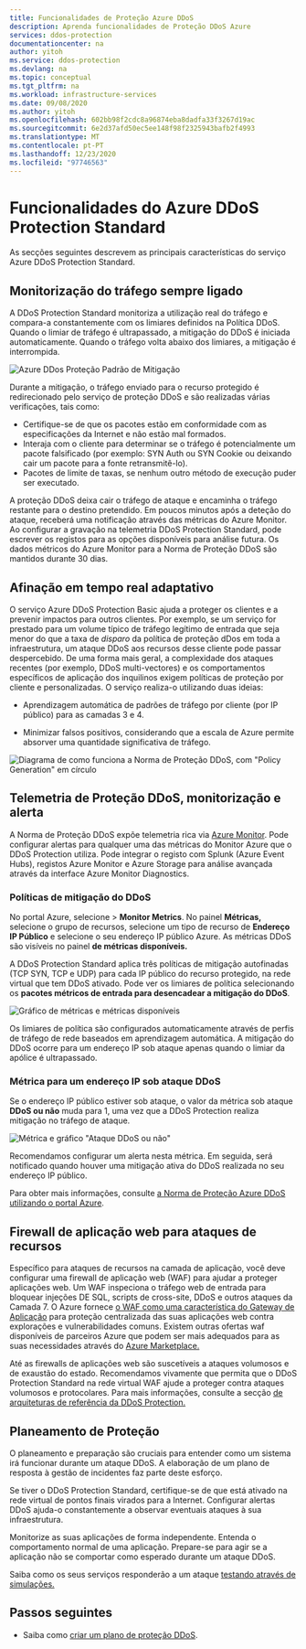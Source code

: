 ```yaml
---
title: Funcionalidades de Proteção Azure DDoS
description: Aprenda funcionalidades de Proteção DDoS Azure
services: ddos-protection
documentationcenter: na
author: yitoh
ms.service: ddos-protection
ms.devlang: na
ms.topic: conceptual
ms.tgt_pltfrm: na
ms.workload: infrastructure-services
ms.date: 09/08/2020
ms.author: yitoh
ms.openlocfilehash: 602bb98f2cdc8a96874eba8dadfa33f3267d19ac
ms.sourcegitcommit: 6e2d37afd50ec5ee148f98f2325943bafb2f4993
ms.translationtype: MT
ms.contentlocale: pt-PT
ms.lasthandoff: 12/23/2020
ms.locfileid: "97746563"
---
```

# <a name="azure-ddos-protection-standard-features"></a>Funcionalidades do Azure DDoS Protection Standard

As secções seguintes descrevem as principais características do serviço Azure DDoS Protection Standard.

## <a name="always-on-traffic-monitoring"></a>Monitorização do tráfego sempre ligado

A DDoS Protection Standard monitoriza a utilização real do tráfego e compara-a constantemente com os limiares definidos na Política DDoS. Quando o limiar de tráfego é ultrapassado, a mitigação do DDoS é iniciada automaticamente. Quando o tráfego volta abaixo dos limiares, a mitigação é interrompida.

![Azure DDos Proteção Padrão de Mitigação](./media/ddos-protection-overview/mitigation.png)

Durante a mitigação, o tráfego enviado para o recurso protegido é redirecionado pelo serviço de proteção DDoS e são realizadas várias verificações, tais como:

- Certifique-se de que os pacotes estão em conformidade com as especificações da Internet e não estão mal formados.
- Interaja com o cliente para determinar se o tráfego é potencialmente um pacote falsificado (por exemplo: SYN Auth ou SYN Cookie ou deixando cair um pacote para a fonte retransmitê-lo).
- Pacotes de limite de taxas, se nenhum outro método de execução puder ser executado.

A proteção DDoS deixa cair o tráfego de ataque e encaminha o tráfego restante para o destino pretendido. Em poucos minutos após a deteção do ataque, receberá uma notificação através das métricas do Azure Monitor. Ao configurar a gravação na telemetria DDoS Protection Standard, pode escrever os registos para as opções disponíveis para análise futura. Os dados métricos do Azure Monitor para a Norma de Proteção DDoS são mantidos durante 30 dias.

## <a name="adaptive-real-time-tuning"></a>Afinação em tempo real adaptativo

O serviço Azure DDoS Protection Basic ajuda a proteger os clientes e a prevenir impactos para outros clientes. Por exemplo, se um serviço for prestado para um volume típico de tráfego legítimo de entrada que seja menor do que a taxa de *disparo* da política de proteção dDos em toda a infraestrutura, um ataque DDoS aos recursos desse cliente pode passar despercebido. De uma forma mais geral, a complexidade dos ataques recentes (por exemplo, DDoS multi-vectores) e os comportamentos específicos de aplicação dos inquilinos exigem políticas de proteção por cliente e personalizadas. O serviço realiza-o utilizando duas ideias:

- Aprendizagem automática de padrões de tráfego por cliente (por IP público) para as camadas 3 e 4.

- Minimizar falsos positivos, considerando que a escala de Azure permite absorver uma quantidade significativa de tráfego.

![Diagrama de como funciona a Norma de Proteção DDoS, com "Policy Generation" em círculo](./media/ddos-best-practices/image-5.png)

## <a name="ddos-protection-telemetry-monitoring-and-alerting"></a>Telemetria de Proteção DDoS, monitorização e alerta

A Norma de Proteção DDoS expõe telemetria rica via [Azure Monitor](../azure-monitor/overview.md). Pode configurar alertas para qualquer uma das métricas do Monitor Azure que o DDoS Protection utiliza. Pode integrar o registo com Splunk (Azure Event Hubs), registos Azure Monitor e Azure Storage para análise avançada através da interface Azure Monitor Diagnostics.

### <a name="ddos-mitigation-policies"></a>Políticas de mitigação do DDoS

No portal Azure, selecione  >  **Monitor Metrics**. No painel **Métricas,** selecione o grupo de recursos, selecione um tipo de recurso de **Endereço IP Público** e selecione o seu endereço IP público Azure. As métricas DDoS são visíveis no painel **de métricas disponíveis.**

A DDoS Protection Standard aplica três políticas de mitigação autofinadas (TCP SYN, TCP e UDP) para cada IP público do recurso protegido, na rede virtual que tem DDoS ativado. Pode ver os limiares de política selecionando os **pacotes métricos de entrada para desencadear a mitigação do DDoS**.

![Gráfico de métricas e métricas disponíveis](./media/ddos-best-practices/image-7.png)

Os limiares de política são configurados automaticamente através de perfis de tráfego de rede baseados em aprendizagem automática. A mitigação do DDoS ocorre para um endereço IP sob ataque apenas quando o limiar da apólice é ultrapassado.

### <a name="metric-for-an-ip-address-under-ddos-attack"></a>Métrica para um endereço IP sob ataque DDoS

Se o endereço IP público estiver sob ataque, o valor da métrica sob ataque **DDoS ou não** muda para 1, uma vez que a DDoS Protection realiza mitigação no tráfego de ataque.

![Métrica e gráfico "Ataque DDoS ou não"](./media/ddos-best-practices/image-8.png)

Recomendamos configurar um alerta nesta métrica. Em seguida, será notificado quando houver uma mitigação ativa do DDoS realizada no seu endereço IP público.

Para obter mais informações, consulte [a Norma de Proteção Azure DDoS utilizando o portal Azure](manage-ddos-protection.md).

## <a name="web-application-firewall-for-resource-attacks"></a>Firewall de aplicação web para ataques de recursos

Específico para ataques de recursos na camada de aplicação, você deve configurar uma firewall de aplicação web (WAF) para ajudar a proteger aplicações web. Um WAF inspeciona o tráfego web de entrada para bloquear injeções DE SQL, scripts de cross-site, DDoS e outros ataques da Camada 7. O Azure fornece [o WAF como uma característica do Gateway de Aplicação](../web-application-firewall/ag/ag-overview.md) para proteção centralizada das suas aplicações web contra explorações e vulnerabilidades comuns. Existem outras ofertas waf disponíveis de parceiros Azure que podem ser mais adequados para as suas necessidades através do [Azure Marketplace.](https://azuremarketplace.microsoft.com/marketplace/apps?search=WAF&page=1)

Até as firewalls de aplicações web são suscetíveis a ataques volumosos e de exaustão do estado. Recomendamos vivamente que permita que o DDoS Protection Standard na rede virtual WAF ajude a proteger contra ataques volumosos e protocolares. Para mais informações, consulte a secção [de arquiteturas de referência da DDoS Protection.](ddos-protection-reference-architectures.md)

## <a name="protection-planning"></a>Planeamento de Proteção

O planeamento e preparação são cruciais para entender como um sistema irá funcionar durante um ataque DDoS. A elaboração de um plano de resposta à gestão de incidentes faz parte deste esforço.

Se tiver o DDoS Protection Standard, certifique-se de que está ativado na rede virtual de pontos finais virados para a Internet. Configurar alertas DDoS ajuda-o constantemente a observar eventuais ataques à sua infraestrutura. 

Monitorize as suas aplicações de forma independente. Entenda o comportamento normal de uma aplicação. Prepare-se para agir se a aplicação não se comportar como esperado durante um ataque DDoS. 

Saiba como os seus serviços responderão a um ataque [testando através de simulações.](test-through-simulations.md)

## <a name="next-steps"></a>Passos seguintes

- Saiba como [criar um plano de proteção DDoS](manage-ddos-protection.md).
